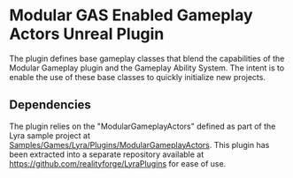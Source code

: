 # Modular GAS Enabled Gameplay Actors Unreal Plugin

The plugin defines base gameplay classes that blend the capabilities of the Modular Gameplay plugin and the Gameplay Ability System. The intent is to enable the use of these base classes to quickly initialize new projects.

## Dependencies

The plugin relies on the "ModularGameplayActors" defined as part of the Lyra sample project at [Samples/Games/Lyra/Plugins/ModularGameplayActors](https://github.com/EpicGames/UnrealEngine/tree/release/Samples/Games/Lyra/Plugins/ModularGameplayActors). This plugin has been extracted into a separate repository available at https://github.com/realityforge/LyraPlugins for ease of use.
